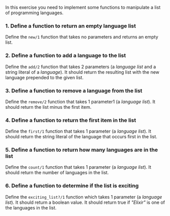 In this exercise you need to implement some functions to manipulate a list of programming languages.

### 1. Define a function to return an empty language list

Define the `new/1` function that takes no parameters and returns an empty list.

### 2. Define a function to add a language to the list

Define the `add/2` function that takes 2 parameters (a _language list_ and a string literal of a _language_). It should return the resulting list with the new language prepended to the given list.

### 3. Define a function to remove a language from the list

Define the `remove/2` function that takes 1 parameter1 (a _language list_). It should return the list minus the first item.

### 4. Define a function to return the first item in the list

Define the `first/1` function that takes 1 parameter (a _language list_). It should return the string literal of the language that occurs first in the list.

### 5. Define a function to return how many languages are in the list

Define the `count/1` function that takes 1 parameter (a _language list_). It should return the number of languages in the list.

### 6. Define a function to determine if the list is exciting

Define the `exciting_list?/1` function which takes 1 parameter (a _language list_). It should return a boolean value. It should return true if _"Elixir"_ is one of the languages in the list.
